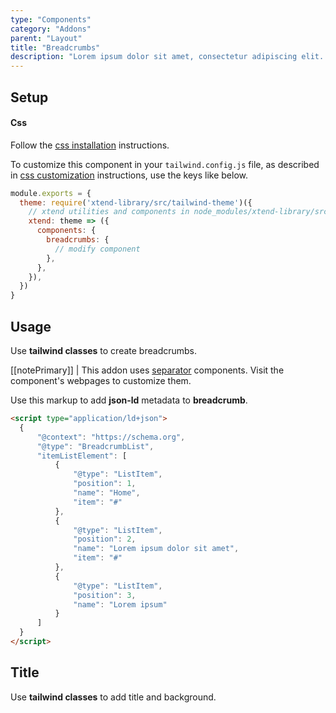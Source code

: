 ```yaml
---
type: "Components"
category: "Addons"
parent: "Layout"
title: "Breadcrumbs"
description: "Lorem ipsum dolor sit amet, consectetur adipiscing elit. Nunc tempus laoreet leo sit amet iaculis."
---
```


## Setup

#### Css

Follow the [css installation](/introduction/getting-started/setup#css-installation) instructions.

To customize this component in your `tailwind.config.js` file, as described in [css customization](/introduction/getting-started/setup#css-customization) instructions, use the keys like below.

```jsx
module.exports = {
  theme: require('xtend-library/src/tailwind-theme')({
    // xtend utilities and components in node_modules/xtend-library/src/tailwind-xtend.js
    xtend: theme => ({
      components: {
        breadcrumbs: {
          // modify component
        },
      },
    }),
  })
}
```

## Usage

Use **tailwind classes** to create breadcrumbs.

[[notePrimary]]
| This addon uses [separator](/components/extensions/separator) components. Visit the component's webpages to customize them.

<demo>
  <demovanilla src="vanilla/components/addons/layout/breadcrumbs-usage">
  </demovanilla>
</demo>

Use this markup to add **json-ld** metadata to **breadcrumb**.

```html
<script type="application/ld+json">
  {
      "@context": "https://schema.org",
      "@type": "BreadcrumbList",
      "itemListElement": [
          {
              "@type": "ListItem",
              "position": 1,
              "name": "Home",
              "item": "#"
          },
          {
              "@type": "ListItem",
              "position": 2,
              "name": "Lorem ipsum dolor sit amet",
              "item": "#"
          },
          {
              "@type": "ListItem",
              "position": 3,
              "name": "Lorem ipsum"
          }
      ]
  }
</script>
```

## Title

Use **tailwind classes** to add title and background.

<demo>
  <demovanilla src="vanilla/components/addons/layout/background-title">
  </demovanilla>
</demo>
